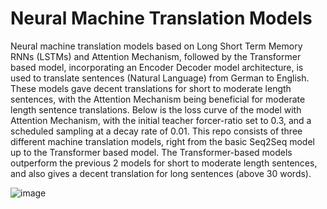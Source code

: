 # Neural Machine Translation Models
Neural machine translation models based on Long Short Term Memory RNNs (LSTMs) and Attention Mechanism, followed by the Transformer based model, incorporating an Encoder Decoder model architecture, is used to translate sentences (Natural Language) from German to English. These models gave decent translations for short to moderate length sentences, with the Attention Mechanism being beneficial for moderate length sentence translations. Below is the loss curve of the model with Attention Mechanism, with the initial teacher forcer-ratio set to 0.3, and a scheduled sampling at a decay rate of 0.01. This repo consists of three different machine translation models, right from the basic Seq2Seq model up to the Transformer based model. The Transformer-based models outperform the previous 2 models for short to moderate length sentences, and also gives a decent translation for long sentences (above 30 words). 
  
![image](https://github.com/user-attachments/assets/d15c9444-5560-40f2-b28d-6f56eddd0ca3)


